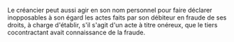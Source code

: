 Le créancier peut aussi agir en son nom personnel pour faire déclarer inopposables à son égard les actes faits par son débiteur en fraude de ses droits, à charge d'établir, s'il s'agit d'un acte à titre onéreux, que le tiers cocontractant avait connaissance de la fraude.

